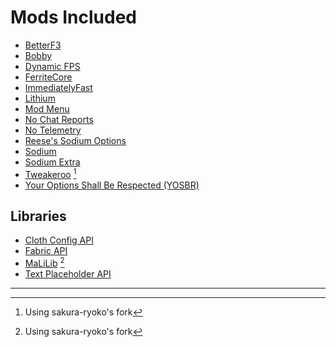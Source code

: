 # Mods Included

- [BetterF3](https://modrinth.com/mod/betterf3)
- [Bobby](https://modrinth.com/mod/bobby)
- [Dynamic FPS](https://modrinth.com/mod/dynamic-fps)
- [FerriteCore](https://modrinth.com/mod/ferrite-core)
- [ImmediatelyFast](https://modrinth.com/mod/immediatelyfast)
- [Lithium](https://modrinth.com/mod/lithium)
- [Mod Menu](https://modrinth.com/mod/modmenu)
- [No Chat Reports](https://modrinth.com/mod/no-chat-reports)
- [No Telemetry](https://modrinth.com/mod/no-telemetry)
- [Reese's Sodium Options](https://modrinth.com/mod/reeses-sodium-options)
- [Sodium](https://modrinth.com/mod/sodium)
- [Sodium Extra](https://modrinth.com/mod/sodium-extra)
- [Tweakeroo](https://github.com/sakura-ryoko/tweakeroo) [^1]
- [Your Options Shall Be Respected (YOSBR)](https://modrinth.com/mod/yosbr)

## Libraries

- [Cloth Config API](https://modrinth.com/mod/cloth-config)
- [Fabric API](https://modrinth.com/mod/fabric-api)
- [MaLiLib](https://github.com/sakura-ryoko/malilib) [^1]
- [Text Placeholder API](https://modrinth.com/mod/placeholder-api)

---

[^1]: Using sakura-ryoko's fork
